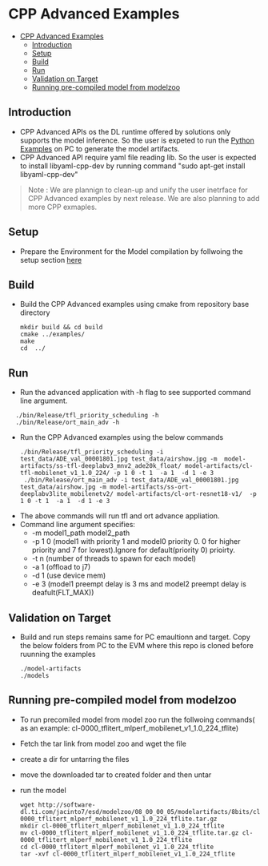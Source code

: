 # CPP Advanced Examples
- [CPP Advanced Examples](#cpp-advanced-examples)
  - [Introduction](#introduction)
  - [Setup](#setup)
  - [Build](#build)
  - [Run](#run)
  - [Validation on Target](#validation-on-target)
  - [Running pre-compiled model from modelzoo](#running-pre-compiled-model-from-modelzoo)


## Introduction

   - CPP Advanced APIs os the DL runtime offered by solutions only supports the model inference. So the user is expeted  to run the [Python Examples](../../README.md#python-exampe) on PC to generate the model artifacts.
   - CPP Advanced API require yaml file reading lib. So the user is expected to install libyaml-cpp-dev by running command "sudo apt-get install libyaml-cpp-dev"
> Note : We are plannign to clean-up and unify the user inetrface for CPP Advanced examples by next release. We are also planning to add more CPP exmaples.

## Setup
- Prepare the Environment for the Model compilation by follwoing the setup section [here](../../README.md#setup)


## Build 
  - Build the CPP Advanced examples using cmake from repository base directory
    ```
    mkdir build && cd build
    cmake ../examples/
    make
    cd  ../
    ```

## Run 
  - Run the advanced application with -h flag to see supported command line argument.
  ```
    ./bin/Release/tfl_priority_scheduling -h
    ./bin/Release/ort_main_adv -h
  ```
  - Run the CPP Advanced examples using the below commands
    ```
    ./bin/Release/tfl_priority_scheduling -i test_data/ADE_val_00001801.jpg test_data/airshow.jpg -m  model-artifacts/ss-tfl-deeplabv3_mnv2_ade20k_float/ model-artifacts/cl-tfl-mobilenet_v1_1.0_224/ -p 1 0 -t 1  -a 1  -d 1 -e 3
     ./bin/Release/ort_main_adv -i test_data/ADE_val_00001801.jpg test_data/airshow.jpg -m model-artifacts/ss-ort-deeplabv3lite_mobilenetv2/ model-artifacts/cl-ort-resnet18-v1/  -p 1 0 -t 1  -a 1  -d 1 -e 3
    ```
  - The above commands will run tfl and ort advance appliation.
  - Command line argument specifies:
    - -m model1_path model2_path
    - -p 1 0 (model1 with priority 1 and model0 priority 0. 0 for higher priority and  7 for lowest).Ignore for default(priority 0) prioirty.
    - -t n (number of threads to spawn for each model)
    - -a 1 (offload to j7)
    - -d 1 (use device mem)
    - -e 3 (model1 preempt delay is 3 ms and model2 preempt delay is deafult(FLT_MAX))
## Validation on Target
- Build and run steps remains same for PC emaultionn and target. Copy the below folders from PC to the EVM where this repo is cloned before ruunning the examples
  
    ```
    ./model-artifacts
    ./models
    ```
## Running pre-compiled model from modelzoo
- To run precomiled model from model zoo run the follwoing commands( as an example: cl-0000_tflitert_mlperf_mobilenet_v1_1.0_224_tflite)
- Fetch the tar link from model zoo and wget the file
- create a dir for untarring the files
- move the downloaded tar to created folder and then untar
- run the model 
  
    ```
    wget http://software-dl.ti.com/jacinto7/esd/modelzoo/08_00_00_05/modelartifacts/8bits/cl-0000_tflitert_mlperf_mobilenet_v1_1.0_224_tflite.tar.gz
    mkdir cl-0000_tflitert_mlperf_mobilenet_v1_1.0_224_tflite
    mv cl-0000_tflitert_mlperf_mobilenet_v1_1.0_224_tflite.tar.gz cl-0000_tflitert_mlperf_mobilenet_v1_1.0_224_tflite
    cd cl-0000_tflitert_mlperf_mobilenet_v1_1.0_224_tflite
    tar -xvf cl-0000_tflitert_mlperf_mobilenet_v1_1.0_224_tflite
    ```


